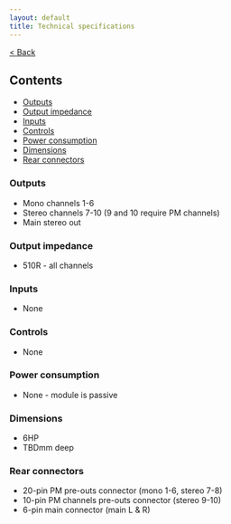 ```yaml
---
layout: default
title: Technical specifications
---
```


[< Back](index.md)

## Contents
 - [Outputs](#outputs)
 - [Output impedance](#output-impedance)
 - [Inputs](#inputs)
 - [Controls](#controls)
 - [Power consumption](#power-consumption)
 - [Dimensions](#dimensions)
 - [Rear connectors](#rear-connectors)


### Outputs

- Mono channels 1-6
- Stereo channels 7-10 (9 and 10 require PM channels)
- Main stereo out

### Output impedance

- 510R - all channels

### Inputs

- None

### Controls

- None

### Power consumption

- None - module is passive

### Dimensions

- 6HP
- TBDmm deep

### Rear connectors

- 20-pin PM pre-outs connector (mono 1-6, stereo 7-8)
- 10-pin PM channels pre-outs connector (stereo 9-10)
- 6-pin main connector (main L & R)
